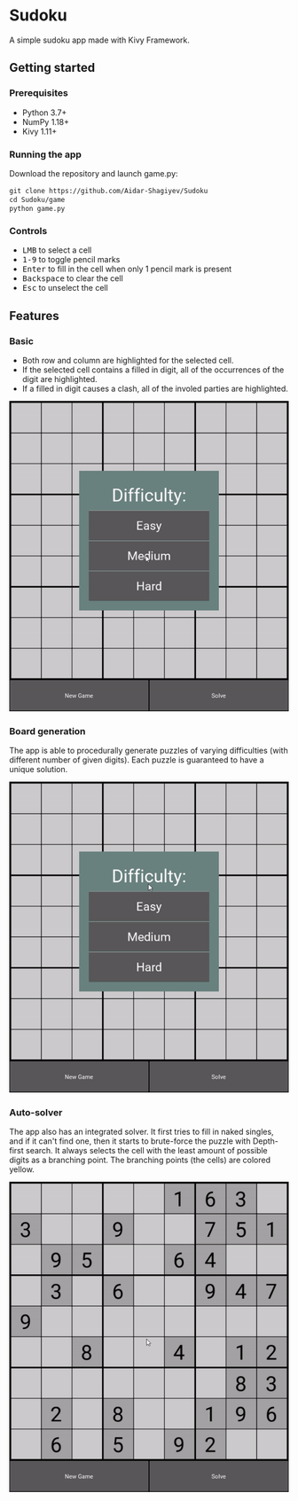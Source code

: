 # Sudoku
A simple sudoku app made with Kivy Framework.

## Getting started
### Prerequisites
* Python 3.7+
* NumPy 1.18+
* Kivy 1.11+

### Running the app
Download the repository and launch game.py:
```
git clone https://github.com/Aidar-Shagiyev/Sudoku
cd Sudoku/game
python game.py
```

### Controls
* <kbd>LMB</kbd> to select a cell
* <kbd>1-9</kbd> to toggle pencil marks
* <kbd>Enter</kbd> to fill in the cell when only 1 pencil mark is present
* <kbd>Backspace</kbd> to clear the cell
* <kbd>Esc</kbd> to unselect the cell

## Features
### Basic
* Both row and column are highlighted for the selected cell.
* If the selected cell contains a filled in digit, all of the occurrences of the digit are highlighted.
* If a filled in digit causes a clash, all of the involed parties are highlighted.

![](gifs/basics.gif)

### Board generation
The app is able to procedurally generate puzzles of varying difficulties (with different number of given digits). Each puzzle is guaranteed to have a unique solution.

![](gifs/new_games.gif)

### Auto-solver
The app also has an integrated solver. It first tries to fill in naked singles, and if it can't find one, then it starts to brute-force the puzzle with Depth-first search. 
It always selects the cell with the least amount of possible digits as a branching point. The branching points (the cells) are colored yellow.

![](gifs/solve.gif)
